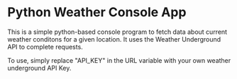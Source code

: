 # Python Weather Console App

This is a simple python-based console program to fetch data about current weather conditons for a given location.
It uses the Weather Underground API to complete requests.

To use, simply replace "API_KEY" in the URL variable with your own weather underground API Key.
